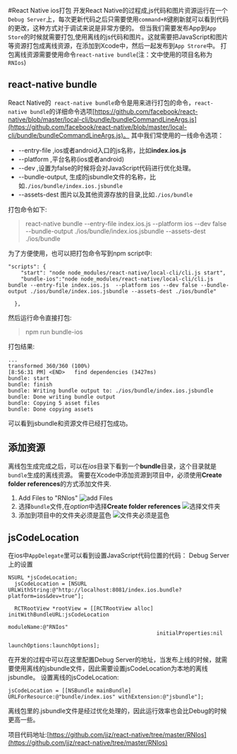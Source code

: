 #React Native ios打包
开发React Native的过程成,js代码和图片资源运行在一个`Debug Server`上，每次更新代码之后只需要使用`command+R`键刷新就可以看到代码的更改，这种方式对于调试来说是非常方便的。
但当我们需要发布App到`App Store`的时候就需要打包,使用离线的js代码和图片。这就需要把JavaScript和图片等资源打包成离线资源，在添加到Xcode中，然后一起发布到`App Strore`中。
打包离线资源需要使用命令`react-native bundle`(注：文中使用的项目名称为`RNIos`)
## react-native bundle
React Native的` react-native bundle`命令是用来进行打包的命令，`react-native bundle`的详细命令选项[https://github.com/facebook/react-native/blob/master/local-cli/bundle/bundleCommandLineArgs.js](https://github.com/facebook/react-native/blob/master/local-cli/bundle/bundleCommandLineArgs.js)。
其中我们常使用的一线命令选项：

* --entry-file ,ios或者android入口的js名称，比如**index.ios.js**
* --platform ,平台名称(ios或者android)
* --dev ,设置为false的时候将会对JavaScript代码进行优化处理。
* --bundle-output, 生成的jsbundle文件的名称，比如`./ios/bundle/index.ios.jsbundle`
* --assets-dest 图片以及其他资源存放的目录,比如`./ios/bundle`

打包命令如下:
> react-native bundle --entry-file index.ios.js  --platform ios --dev false --bundle-output ./ios/bundle/index.ios.jsbundle --assets-dest ./ios/bundle

为了方便使用，也可以把打包命令写到npm script中:
```
"scripts": {
    "start": "node node_modules/react-native/local-cli/cli.js start",
    "bundle-ios":"node node_modules/react-native/local-cli/cli.js bundle --entry-file index.ios.js  --platform ios --dev false --bundle-output ./ios/bundle/index.ios.jsbundle --assets-dest ./ios/bundle"

  },
```
然后运行命令直接打包:
>npm run bundle-ios

打包结果:
```
...
transformed 360/360 (100%)
[8:56:31 PM] <END>   find dependencies (3427ms)
bundle: start
bundle: finish
bundle: Writing bundle output to: ./ios/bundle/index.ios.jsbundle
bundle: Done writing bundle output
bundle: Copying 5 asset files
bundle: Done copying assets
```
可以看到jsbundle和资源文件已经打包成功。


## 添加资源
离线包生成完成之后，可以在*ios*目录下看到一个**bundle**目录，这个目录就是`bundle`生成的离线资源。
需要在Xcode中添加资源到项目中，必须使用**Create folder references**的方式添加文件夹.
1.  Add Files to "RNIos"
![add Files](http://upload-images.jianshu.io/upload_images/22188-f509f0b987ef785d.png?imageMogr2/auto-orient/strip%7CimageView2/2/w/1240)
2.  选择`bundle`文件,在*option*中选择**Create folder references**
![选择文件夹](http://upload-images.jianshu.io/upload_images/22188-954ddb1a328133ec.png?imageMogr2/auto-orient/strip%7CimageView2/2/w/1240)
3. 添加到项目中的文件夹必须是蓝色
![文件夹必须是蓝色](http://upload-images.jianshu.io/upload_images/22188-0ed8656c145cd170.png?imageMogr2/auto-orient/strip%7CimageView2/2/w/1240)

## jsCodeLocation
在ios中`AppDelegate`里可以看到设置JavaScript代码位置的代码：
Debug Server上的设置
```
NSURL *jsCodeLocation;
  jsCodeLocation = [NSURL URLWithString:@"http://localhost:8081/index.ios.bundle?platform=ios&dev=true"];

  RCTRootView *rootView = [[RCTRootView alloc] initWithBundleURL:jsCodeLocation
                                                      moduleName:@"RNIos"
                                               initialProperties:nil
                                                   launchOptions:launchOptions];
```
在开发的过程中可以在这里配置Debug Server的地址，当发布上线的时候，就需要使用离线的jsbundle文件，因此需要设置jsCodeLocation为本地的离线jsbundle。
设置离线的jsCodeLocation:
```
jsCodeLocation = [[NSBundle mainBundle] URLForResource:@"bundle/index.ios" withExtension:@"jsbundle"];
```
离线包里的.jsbundle文件是经过优化处理的，因此运行效率也会比Debug的时候更高一些。

项目代码地址:[https://github.com/jjz/react-native/tree/master/RNIos](https://github.com/jjz/react-native/tree/master/RNIos)


